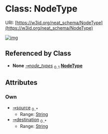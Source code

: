 
# Class: NodeType




URI: [https://w3id.org/neat_schema/NodeType](https://w3id.org/neat_schema/NodeType)


[![img](https://yuml.me/diagram/nofunky;dir:TB/class/[ApplyTrainedModel]++-%20node_types%200..1>[NodeType&#124;source:string%20*;destination:string%20*],[ApplyTrainedModel])](https://yuml.me/diagram/nofunky;dir:TB/class/[ApplyTrainedModel]++-%20node_types%200..1>[NodeType&#124;source:string%20*;destination:string%20*],[ApplyTrainedModel])

## Referenced by Class

 *  **None** *[➞node_types](applyTrainedModel__node_types.md)*  <sub>0..1</sub>  **[NodeType](NodeType.md)**

## Attributes


### Own

 * [➞source](nodeType__source.md)  <sub>0..\*</sub>
     * Range: [String](types/String.md)
 * [➞destination](nodeType__destination.md)  <sub>0..\*</sub>
     * Range: [String](types/String.md)

